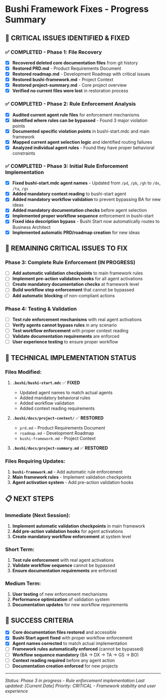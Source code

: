 # Bushi Framework Fixes - Progress Summary

## 🎯 **CRITICAL ISSUES IDENTIFIED & FIXED**

### ✅ **COMPLETED - Phase 1: File Recovery**
- [x] **Recovered deleted core documentation files** from git history
- [x] **Restored PRD.md** - Product Requirements Document
- [x] **Restored roadmap.md** - Development Roadmap with critical issues
- [x] **Restored bushi-framework.md** - Project Context
- [x] **Restored project-summary.md** - Core project overview
- [x] **Verified no current files were lost** in restoration process

### ✅ **COMPLETED - Phase 2: Rule Enforcement Analysis**
- [x] **Audited current agent rule files** for enforcement mechanisms
- [x] **Identified where rules can be bypassed** - Found 3 major violation points
- [x] **Documented specific violation points** in bushi-start.mdc and main framework
- [x] **Mapped current agent selection logic** and identified routing failures
- [x] **Analyzed individual agent rules** - Found they have proper behavioral constraints

### ✅ **COMPLETED - Phase 3: Initial Rule Enforcement Implementation**
- [x] **Fixed bushi-start.mdc agent names** - Updated from `/pd`, `/pb`, `/gh` to `/dx`, `/ta`, `/gs`
- [x] **Added mandatory context reading** to bushi-start agent
- [x] **Added mandatory workflow validation** to prevent bypassing BA for new ideas
- [x] **Added mandatory documentation checks** before agent selection
- [x] **Implemented proper workflow sequence** enforcement in bushi-start
- [x] **Fixed idea description bypass** - Bushi Start now automatically routes to Business Architect
- [x] **Implemented automatic PRD/roadmap creation** for new ideas

## 🚨 **REMAINING CRITICAL ISSUES TO FIX**

### **Phase 3: Complete Rule Enforcement (IN PROGRESS)**
- [ ] **Add automatic validation checkpoints** to main framework rules
- [ ] **Implement pre-action validation hooks** for all agent activations
- [ ] **Create mandatory documentation checks** at framework level
- [ ] **Build workflow step enforcement** that cannot be bypassed
- [ ] **Add automatic blocking** of non-compliant actions

### **Phase 4: Testing & Validation**
- [ ] **Test rule enforcement mechanisms** with real agent activations
- [ ] **Verify agents cannot bypass rules** in any scenario
- [ ] **Test workflow enforcement** with proper context reading
- [ ] **Validate documentation requirements** are enforced
- [ ] **User experience testing** to ensure proper workflow

## 🔧 **TECHNICAL IMPLEMENTATION STATUS**

### **Files Modified:**
1. **`.bushi/bushi-start.mdc`** ✅ **FIXED**
   - Updated agent names to match actual agents
   - Added mandatory behavioral rules
   - Added workflow validation
   - Added context reading requirements

2. **`.bushi/docs/project-context/`** ✅ **RESTORED**
   - `prd.md` - Product Requirements Document
   - `roadmap.md` - Development Roadmap
   - `bushi-framework.md` - Project Context

3. **`.bushi/docs/project-summary.md`** ✅ **RESTORED**

### **Files Requiring Updates:**
1. **`bushi-framework.md`** - Add automatic rule enforcement
2. **Main framework rules** - Implement validation checkpoints
3. **Agent activation system** - Add pre-action validation hooks

## 📋 **NEXT STEPS**

### **Immediate (Next Session):**
1. **Implement automatic validation checkpoints** in main framework
2. **Add pre-action validation hooks** for agent activations
3. **Create mandatory workflow enforcement** at system level

### **Short Term:**
1. **Test rule enforcement** with real agent activations
2. **Validate workflow sequence** cannot be bypassed
3. **Ensure documentation requirements** are enforced

### **Medium Term:**
1. **User testing** of new enforcement mechanisms
2. **Performance optimization** of validation system
3. **Documentation updates** for new workflow requirements

## 🎯 **SUCCESS CRITERIA**

- [x] **Core documentation files restored** and accessible
- [x] **Bushi Start agent fixed** with proper workflow enforcement
- [x] **Agent names corrected** to match actual implementation
- [ ] **Framework rules automatically enforced** (cannot be bypassed)
- [ ] **Workflow sequence mandatory** (BA → DX → TA → GS → BO)
- [ ] **Context reading required** before any agent action
- [ ] **Documentation creation enforced** for new projects

---
*Status: Phase 3 in progress - Rule enforcement implementation*
*Last updated: [Current Date]*
*Priority: CRITICAL - Framework stability and user experience*
